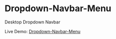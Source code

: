 # Dropdown-Navbar-Menu
Desktop Dropdown Navbar

Live Demo: [Dropdown-Navbar-Menu](https://ehsanshakil.github.io/Dropdown-Navbar-Menu/)
